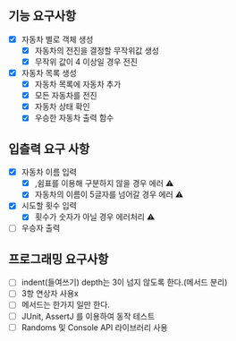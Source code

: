 ## 기능 요구사항
-[x] 자동차 별로 객체 생성
  -[x] 자동차의 전진을 결정할 무작위값 생성
  -[x] 무작위 값이 4 이상일 경우 전진
- [x] 자동차 목록 생성
  -[x] 자동차 목록에 자동차 추가
  -[x] 모든 자동차를 전진
  -[x] 자동차 상태 확인
  -[x] 우승한 자동차 출력 함수

## 입츨력 요구 사항
-[x] 자동차 이름 입력
  -[x] ,쉼표를 이용해 구분하지 않을 경우 에러 ⚠️
  -[x] 자동차의 이름이 5글자를 넘어갈 경우 에러 ⚠️
-[x] 시도할 횟수 입력
  -[x] 횟수가 숫자가 아닐 경우 에러처리 ⚠️
-[ ] 우승자 출력

## 프로그래밍 요구사항
-[ ] indent(들여쓰기) depth는 3이 넘지 않도록 한다.(메서드 분리)
-[ ] 3항 연상자 사용x
-[ ] 메서드는 한가지 일만 한다.
-[ ] JUnit, AssertJ 를 이용하여 동작 테스트
-[ ] Randoms 및 Console API 라이브러리 사용
